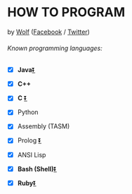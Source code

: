 # HOW TO PROGRAM
 by [Wolf](https://github.com/wolfsyntax/) \([Facebook](https://web.facebook.com/wolf.syntax "Facebook Profile") / [Twitter](https://twitter.com/wolfsyntax))

###### Known programming languages:

- [x] **Java**[:arrow_double_down:](# "Java Cheatsheet")
- [x] **C++** [](# "C++ Cheatsheet")
- [x] **C** [:arrow_double_down:](https://gist.github.com/wolfsyntax/04f5041a43d065345729a8e2d9ad52a5/raw/dfa10eb8a923af4066463a573b262065bca1966c/cheatSheet-CProgramming.in "C Cheatsheet")
- [x] Python
- [x] Assembly \(TASM)
- [x] Prolog [:arrow_double_down:](https://gist.github.com/wolfsyntax/04f5041a43d065345729a8e2d9ad52a5/raw/dfa10eb8a923af4066463a573b262065bca1966c/cheatSheet-prolog.in "Prolog Cheatsheet")
- [x] ANSI Lisp
- [x] **Bash \(Shell)**[:arrow_double_down:](https://gist.github.com/wolfsyntax/04f5041a43d065345729a8e2d9ad52a5/raw/dfa10eb8a923af4066463a573b262065bca1966c/cheatSheet-bash.in "Bash / Shell Cheatsheet")
- [x] **Ruby**[:arrow_double_down:](https://gist.github.com/wolfsyntax/04f5041a43d065345729a8e2d9ad52a5/raw/dfa10eb8a923af4066463a573b262065bca1966c/cheatSheet-ruby.in "Ruby Cheatsheet")

